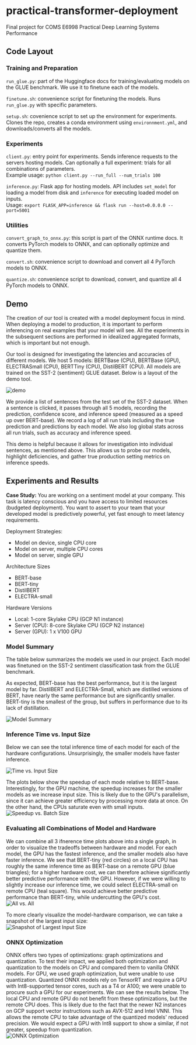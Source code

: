 # practical-transformer-deployment
Final project for COMS E6998 Practical Deep Learning Systems Performance

## Code Layout

### Training and Preparation
`run_glue.py`: part of the Huggingface docs for training/evaluating models on the GLUE benchmark. We use it to finetune each of the models.

`finetune.sh`: convenience script for finetuning the models. Runs `run_glue.py` with specific parameters.

`setup.sh`: covenience script to set up the environment for experiments. Clones the repo, creates a conda environment using `environnment.yml`, and downloads/converts all the models.

### Experiments
`client.py`: entry point for experiments. Sends inference requests to the servers hosting models. Can optionally a full experiment: trials for all combinations of parameters.  
Example usage: `python client.py --run_full --num_trials 100`

`inference.py`: Flask app for hosting models. API includes `set_model` for loading a model from disk and `inference` for executing loaded model on inputs.  
Usage: `export FLASK_APP=inference && flask run --host=0.0.0.0 --port=5001`


### Utilities
`convert_graph_to_onnx.py`: this script is part of the ONNX runtime docs. It converts PyTorch models to ONNX, and can optionally optimize and quantize them.

`convert.sh`: convenience script to download and convert all 4 PyTorch models to ONNX.

`quantize.sh`: convenience script to download, convert, and quantize all 4 PyTorch models to ONNX.


## Demo

The creation of our tool is created with a model deployment focus in mind. When deploying a model to production, it is important to perform inferencing on real examples that your model will see. All the experiments in the subsequent sections are performed in idealized aggregated formats, which is important but not enough.

Our tool is designed for investigating the latencies and accuracies of different models. We host 5 models: BERTBase (CPU), BERTBase (GPU), ELECTRASmall (CPU), BERTTiny (CPU), DistilBERT (CPU). All models are trained on the SST-2 (sentiment) GLUE dataset. Below is a layout of the demo tool.

![demo](img/demo.png)

We provide a list of sentences from the test set of the SST-2 dataset. When a sentence is clicked, it passes through all 5 models, recording the prediction, confidence score, and inference speed (measured as a speed up over BERT-base). We record a log of all run trials including the true prediction and predictions by each model. We also log global stats across all run trials, such as accuracy and inference speed.

This demo is helpful because it allows for investigation into individual sentences, as mentioned above. This allows us to probe our models, highlight deficiencies, and gather true production setting metrics on inference speeds.

## Experiments and Results

**Case Study:** You are working on a sentiment model at your company. This task is latency conscious and you have access to limited resources (budgeted deployment). You want to assert to your team that your developed model is predictively powerful, yet fast enough to meet latency requirements.

Deployment Strategies:
* Model on device, single CPU core
* Model on server, multiple CPU cores
* Model on server, single GPU

Architecture Sizes
* BERT-base
* BERT-tiny
* DistilBERT
* ELECTRA-small

Hardware Versions
* Local: 1-core Skylake CPU (GCP N1 instance)
* Server (CPU): 8-core Skylake CPU (GCP N2 instance)
* Server (GPU): 1 x V100 GPU

### Model Summary

The table below summarizes the models we used in our project. Each model was finetuned on the SST-2 sentiment classification task from the GLUE benchmark.

As expected, BERT-base has the best performance, but it is the largest model by far. DistilBERT and ELECTRA-Small, which are distilled versions of BERT, have nearly the same performance but are significantly smaller. BERT-tiny is the smallest of the group, but suffers in performance due to its lack of distillation.

![Model Summary](img/model_summary.png "Model Summary")


### Inference Time vs. Input Size

Below we can see the total inference time of each model for each of the hardware configurations. Unsurprisingly, the smaller models have faster inference.

![Time vs. Input Size](img/time_vs_input.png "Time vs. Input Size")


The plots below show the speedup of each mode relative to BERT-base. Interestingly, for the GPU machine, the speedup increases for the smaller models as we increase input size. This is likely due to the GPU's parallelism, since it can achieve greater efficiency by processing more data at once. On the other hand, the CPUs saturate even with small inputs.    
![Speedup vs. Batch Size](img/speedup.png "Speedup vs. Batch Size")


### Evaluating all Combinations of Model and Hardware

We can combine all 3 ifnerence time plots above into a single graph, in order to visualize the tradeoffs between hardware and model. For each model, the GPU has the fastest inference, and the smaller models also have faster inference. We see that BERT-tiny (red circles) on a local CPU has roughly the same inference time as BERT-base on a remote GPU (blue triangles); for a higher hardware cost, we can therefore achieve significantly better predictive performance with the GPU. However, if we were willing to slightly increase our inference time, we could select ELECTRA-small on remote CPU (teal square). This would achieve better predictive performance than BERT-tiny, while undercutting the GPU's cost.  
![All vs. All](img/all_vs_all.png "All vs. All")

To more clearly visualize the model-hardware comparison, we can take a snapshot of the largest input size:  
![Snapshot of Largest Input Size](img/largest_input_snapshot.png "Snapshot of Largest Input Size")


### ONNX Optimization

ONNX offers two types of optimizations: graph optimizations and quantization. To test their impact, we applied both optimization and quantization to the models on CPU and compared them to vanilla ONNX models. For GPU, we used graph optimization, but were unable to use quantization. Quantized ONNX models rely on TensorRT and require a GPU with Int8-supported tensor cores, such as a T4 or A100; we were unable to procure such a GPU for our experiments. We can see the results below. The local CPU and remote GPU do not benefit from these optimizations, but the remote CPU does. This is likely due to the fact that the newer N2 instances on GCP support vector instructions such as AVX-512 and Intel VNNI. This allows the remote CPU to take advantage of the quantized models' reduced precision. We would expect a GPU with Int8 support to show a similar, if not greater, speedup from quantization.  
![ONNX Optimization](img/onnx_opt.png "ONNX Optimization")
